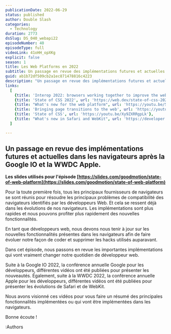 ```yaml
---
publicationDate: 2022-06-29
status: published
author: Double Slash
categories:
  - Technology
duration: 2773
dsSlug: DS_040_webapi22
episodeNumber: 40
episodeType: full
videoLink: 41oHH_opXKg
explicit: false
season: 1
title: Les Web Platforms en 2022
subtitle: Un passage en revue des implémentations futures et actuelles dans les navigateurs après la Google IO et la WWDC Apple.
guid: ab1b72df509cb2a1ec871478816c4223
description: "Un passage en revue des implémentations futures et actuelles dans les navigateurs après la Google IO et la WWDC Apple. Retrouvez la vidéo de l'enregistrement sur le Youtube de DoubleSlash Les slides utilisés pour l'épisode https://slides.com/goodmotion/state-of-web-platform Pour la toute première fois, tous les principaux fournisseurs de navigateurs se sont réunis pour..."
links:
  [
    {title: 'Interop 2022: browsers working together to improve the web for developers', url: 'https://web.dev/interop-2022/'},
    {title: 'State of CSS 2022', url: 'https://web.dev/state-of-css-2022'},
    {title: "What's new for the web platform", url: 'https://youtu.be/5b4YcLB4DVI'},
    {title: 'Bringing page transitions to the web', url: 'https://youtu.be/JCJUPJ_zDQ4'},
    {title: 'State of CSS', url: 'https://youtu.be/Xy9ZXRRgpLk'},
    {title: "What's new in Safari and WebKit", url: 'https://developer.apple.com/videos/play/wwdc2022/10048'}
  ]

---
```


## Un passage en revue des implémentations futures et actuelles dans les navigateurs après la Google IO et la WWDC Apple.


**Les slides utilisés pour l'épisode [https://slides.com/goodmotion/state-of-web-platform](https://slides.com/goodmotion/state-of-web-platform)**

Pour la toute première fois, tous les principaux fournisseurs de navigateurs se sont réunis pour résoudre les principaux problèmes de compatibilité des navigateurs identifiés par les développeurs Web.
Et cela se ressent déjà dans les évolutions de nos navigateurs. Les implémentations sont plus rapides et nous pouvons profiter plus rapidement des nouvelles fonctionnalités.

En tant que développeurs web, nous devons nous tenir à jour sur les nouvelles fonctionnalités présentes dans les navigateurs afin de faire évoluer notre façon de coder et supprimer les hacks utilisés auparavant.

Dans cet épisode, nous passons en revue les importantes implémentations qui vont vraiment changer notre quotidien de développeur web.

Suite à la Google IO 2022, la conférence annuelle Google pour les développeurs, différentes vidéos ont été publiées pour présenter les nouveautés.
Également, suite à la WWDC 2022, la conférence annuelle Apple pour les développeurs, différentes vidéos ont été publiées pour présenter les évolutions de Safari et de WebKit.

Nous avons visionné ces vidéos pour vous faire un résumé des principales fonctionnalités implémentées ou qui vont être implémentées dans les navigateurs.


Bonne écoute !

:Authors
